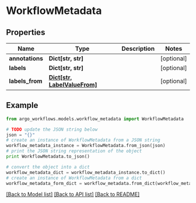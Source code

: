 # WorkflowMetadata


## Properties

Name | Type | Description | Notes
------------ | ------------- | ------------- | -------------
**annotations** | **Dict[str, str]** |  | [optional] 
**labels** | **Dict[str, str]** |  | [optional] 
**labels_from** | [**Dict[str, LabelValueFrom]**](LabelValueFrom.md) |  | [optional] 

## Example

```python
from argo_workflows.models.workflow_metadata import WorkflowMetadata

# TODO update the JSON string below
json = "{}"
# create an instance of WorkflowMetadata from a JSON string
workflow_metadata_instance = WorkflowMetadata.from_json(json)
# print the JSON string representation of the object
print WorkflowMetadata.to_json()

# convert the object into a dict
workflow_metadata_dict = workflow_metadata_instance.to_dict()
# create an instance of WorkflowMetadata from a dict
workflow_metadata_form_dict = workflow_metadata.from_dict(workflow_metadata_dict)
```
[[Back to Model list]](../README.md#documentation-for-models) [[Back to API list]](../README.md#documentation-for-api-endpoints) [[Back to README]](../README.md)



